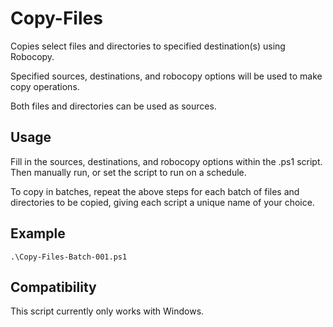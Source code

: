 # Copy-Files
Copies select files and directories to specified destination(s) using Robocopy.

Specified sources, destinations, and robocopy options will be used to make copy operations.

Both files and directories can be used as sources.

## Usage
Fill in the sources, destinations, and robocopy options within the .ps1 script. Then manually run, or set the script to run on a schedule.

To copy in batches, repeat the above steps for each batch of files and directories to be copied, giving each script a unique name of your choice.

## Example
`.\Copy-Files-Batch-001.ps1`

## Compatibility
This script currently only works with Windows.